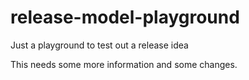 # release-model-playground
Just a playground to test out a release idea

This needs some more information and some changes.
